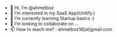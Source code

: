 - 👋 Hi, I’m @ahmetboz
- 👀 I’m interested in my SaaS App(Unitify.)
- 🌱 I’m currently learning Startup basics :)
- 💞️ I’m looking to collaborate on ...
- 📫 How to reach me? : ahmetboz16[at]gmail.com

<!---
ahmetboz/ahmetboz is a ✨ special ✨ repository because its `README.md` (this file) appears on your GitHub profile.
You can click the Preview link to take a look at your changes.
--->
